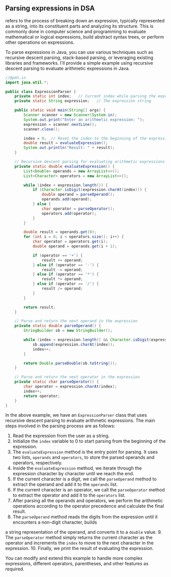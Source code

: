 ## Parsing expressions in DSA 
refers to the process of breaking down an expression, typically represented as a string, into its constituent parts and analyzing its structure. This is commonly done in computer science and programming to evaluate mathematical or logical expressions, build abstract syntax trees, or perform other operations on expressions.

To parse expressions in Java, you can use various techniques such as recursive descent parsing, stack-based parsing, or leveraging existing libraries and frameworks. I'll provide a simple example using recursive descent parsing to evaluate arithmetic expressions in Java.

```java
//@p4n.in
import java.util.*;

public class ExpressionParser {
    private static int index;   // Current index while parsing the expression
    private static String expression;   // The expression string

    public static void main(String[] args) {
        Scanner scanner = new Scanner(System.in);
        System.out.print("Enter an arithmetic expression: ");
        expression = scanner.nextLine();
        scanner.close();

        index = 0;  // Reset the index to the beginning of the expression
        double result = evaluateExpression();
        System.out.println("Result: " + result);
    }

    // Recursive descent parsing for evaluating arithmetic expressions
    private static double evaluateExpression() {
        List<Double> operands = new ArrayList<>();
        List<Character> operators = new ArrayList<>();

        while (index < expression.length()) {
            if (Character.isDigit(expression.charAt(index))) {
                double operand = parseOperand();
                operands.add(operand);
            } else {
                char operator = parseOperator();
                operators.add(operator);
            }
        }

        double result = operands.get(0);
        for (int i = 0; i < operators.size(); i++) {
            char operator = operators.get(i);
            double operand = operands.get(i + 1);

            if (operator == '+') {
                result += operand;
            } else if (operator == '-') {
                result -= operand;
            } else if (operator == '*') {
                result *= operand;
            } else if (operator == '/') {
                result /= operand;
            }
        }

        return result;
    }

    // Parse and return the next operand in the expression
    private static double parseOperand() {
        StringBuilder sb = new StringBuilder();

        while (index < expression.length() && Character.isDigit(expression.charAt(index))) {
            sb.append(expression.charAt(index));
            index++;
        }

        return Double.parseDouble(sb.toString());
    }

    // Parse and return the next operator in the expression
    private static char parseOperator() {
        char operator = expression.charAt(index);
        index++;
        return operator;
    }
}
```

In the above example, we have an `ExpressionParser` class that uses recursive descent parsing to evaluate arithmetic expressions. The main steps involved in the parsing process are as follows:

1. Read the expression from the user as a string.
2. Initialize the `index` variable to 0 to start parsing from the beginning of the expression.
3. The `evaluateExpression` method is the entry point for parsing. It uses two lists, `operands` and `operators`, to store the parsed operands and operators, respectively.
4. Inside the `evaluateExpression` method, we iterate through the expression character by character until we reach the end.
5. If the current character is a digit, we call the `parseOperand` method to extract the operand and add it to the `operands` list.
6. If the current character is an operator, we call the `parseOperator` method to extract the operator and add it to the `operators` list.
7. After parsing all the operands and operators, we perform the arithmetic operations according to the operator precedence and calculate the final result.
8. The `parseOperand` method reads the digits from the expression until it encounters a non-digit character, builds

 a string representation of the operand, and converts it to a `double` value.
9. The `parseOperator` method simply returns the current character as the operator and increments the `index` to move to the next character in the expression.
10. Finally, we print the result of evaluating the expression.

You can modify and extend this example to handle more complex expressions, different operators, parentheses, and other features as required.
